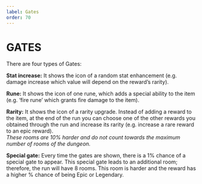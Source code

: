 ```yaml
---
label: Gates
order: 70
---
```

# GATES

There are four types of Gates:

**Stat increase:** It shows the icon of a random stat enhancement (e.g. damage increase which value will depend on the reward’s rarity).

**Rune:** It shows the icon of one rune, which adds a special ability to the item (e.g. ‘fire rune’ which grants fire damage to the item).

**Rarity:** It shows the icon of a rarity upgrade. Instead of adding a reward to the item, at the end of the run you can choose one of the other rewards you obtained through the run and increase its rarity (e.g. increase a rare reward to an epic reward).   
*These rooms are 10% harder and do not count towards the maximum number of rooms of the dungeon.*

**Special gate:** Every time the gates are shown, there is a 1% chance of a special gate to appear. This special gate leads to an additional room; therefore, the run will have 8 rooms. This room is harder and the reward has a higher % chance of being Epic or Legendary.

